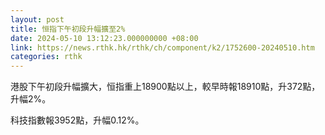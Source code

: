 ```yaml
---
layout: post
title: 恒指下午初段升幅擴至2%
date: 2024-05-10 13:12:23.000000000 +08:00
link: https://news.rthk.hk/rthk/ch/component/k2/1752600-20240510.htm
categories: rthk
---
```


港股下午初段升幅擴大，恒指重上18900點以上，較早時報18910點，升372點，升幅2%。

科技指數報3952點，升幅0.12%。
